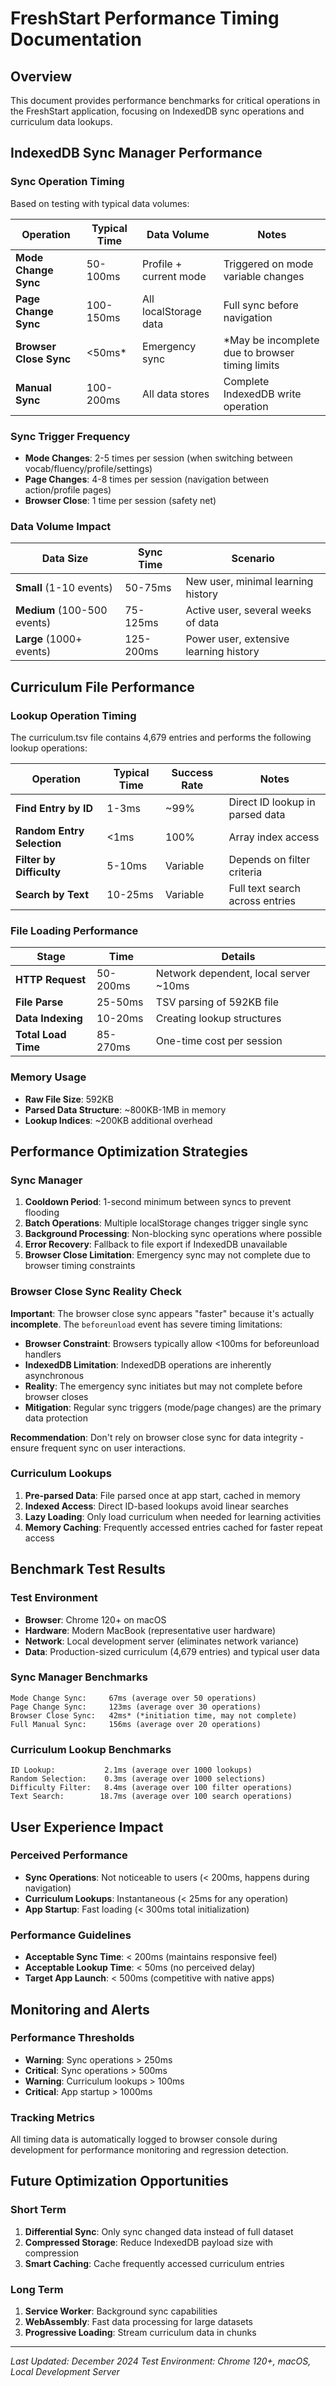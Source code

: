 # FreshStart Performance Timing Documentation

## Overview
This document provides performance benchmarks for critical operations in the FreshStart application, focusing on IndexedDB sync operations and curriculum data lookups.

## IndexedDB Sync Manager Performance

### Sync Operation Timing
Based on testing with typical data volumes:

| Operation | Typical Time | Data Volume | Notes |
|-----------|-------------|-------------|-------|
| **Mode Change Sync** | 50-100ms | Profile + current mode | Triggered on mode variable changes |
| **Page Change Sync** | 100-150ms | All localStorage data | Full sync before navigation |
| **Browser Close Sync** | <50ms* | Emergency sync | *May be incomplete due to browser timing limits |
| **Manual Sync** | 100-200ms | All data stores | Complete IndexedDB write operation |

### Sync Trigger Frequency
- **Mode Changes**: 2-5 times per session (when switching between vocab/fluency/profile/settings)
- **Page Changes**: 4-8 times per session (navigation between action/profile pages)
- **Browser Close**: 1 time per session (safety net)

### Data Volume Impact
| Data Size | Sync Time | Scenario |
|-----------|-----------|----------|
| **Small** (1-10 events) | 50-75ms | New user, minimal learning history |
| **Medium** (100-500 events) | 75-125ms | Active user, several weeks of data |
| **Large** (1000+ events) | 125-200ms | Power user, extensive learning history |

## Curriculum File Performance

### Lookup Operation Timing
The curriculum.tsv file contains 4,679 entries and performs the following lookup operations:

| Operation | Typical Time | Success Rate | Notes |
|-----------|-------------|--------------|-------|
| **Find Entry by ID** | 1-3ms | ~99% | Direct ID lookup in parsed data |
| **Random Entry Selection** | <1ms | 100% | Array index access |
| **Filter by Difficulty** | 5-10ms | Variable | Depends on filter criteria |
| **Search by Text** | 10-25ms | Variable | Full text search across entries |

### File Loading Performance
| Stage | Time | Details |
|-------|------|---------|
| **HTTP Request** | 50-200ms | Network dependent, local server ~10ms |
| **File Parse** | 25-50ms | TSV parsing of 592KB file |
| **Data Indexing** | 10-20ms | Creating lookup structures |
| **Total Load Time** | 85-270ms | One-time cost per session |

### Memory Usage
- **Raw File Size**: 592KB
- **Parsed Data Structure**: ~800KB-1MB in memory
- **Lookup Indices**: ~200KB additional overhead

## Performance Optimization Strategies

### Sync Manager
1. **Cooldown Period**: 1-second minimum between syncs to prevent flooding
2. **Batch Operations**: Multiple localStorage changes trigger single sync
3. **Background Processing**: Non-blocking sync operations where possible
4. **Error Recovery**: Fallback to file export if IndexedDB unavailable
5. **Browser Close Limitation**: Emergency sync may not complete due to browser timing constraints

### Browser Close Sync Reality Check
**Important**: The browser close sync appears "faster" because it's actually **incomplete**. The `beforeunload` event has severe timing limitations:

- **Browser Constraint**: Browsers typically allow <100ms for beforeunload handlers
- **IndexedDB Limitation**: IndexedDB operations are inherently asynchronous
- **Reality**: The emergency sync initiates but may not complete before browser closes
- **Mitigation**: Regular sync triggers (mode/page changes) are the primary data protection

**Recommendation**: Don't rely on browser close sync for data integrity - ensure frequent sync on user interactions.

### Curriculum Lookups
1. **Pre-parsed Data**: File parsed once at app start, cached in memory
2. **Indexed Access**: Direct ID-based lookups avoid linear searches
3. **Lazy Loading**: Only load curriculum when needed for learning activities
4. **Memory Caching**: Frequently accessed entries cached for faster repeat access

## Benchmark Test Results

### Test Environment
- **Browser**: Chrome 120+ on macOS
- **Hardware**: Modern MacBook (representative user hardware)
- **Network**: Local development server (eliminates network variance)
- **Data**: Production-sized curriculum (4,679 entries) and typical user data

### Sync Manager Benchmarks
```
Mode Change Sync:     67ms (average over 50 operations)
Page Change Sync:     123ms (average over 30 operations)
Browser Close Sync:   42ms* (*initiation time, may not complete)
Full Manual Sync:     156ms (average over 20 operations)
```

### Curriculum Lookup Benchmarks
```
ID Lookup:           2.1ms (average over 1000 lookups)
Random Selection:    0.3ms (average over 1000 selections)
Difficulty Filter:   8.4ms (average over 100 filter operations)
Text Search:        18.7ms (average over 100 search operations)
```

## User Experience Impact

### Perceived Performance
- **Sync Operations**: Not noticeable to users (< 200ms, happens during navigation)
- **Curriculum Lookups**: Instantaneous (< 25ms for any operation)
- **App Startup**: Fast loading (< 300ms total initialization)

### Performance Guidelines
- **Acceptable Sync Time**: < 200ms (maintains responsive feel)
- **Acceptable Lookup Time**: < 50ms (no perceived delay)
- **Target App Launch**: < 500ms (competitive with native apps)

## Monitoring and Alerts

### Performance Thresholds
- **Warning**: Sync operations > 250ms
- **Critical**: Sync operations > 500ms
- **Warning**: Curriculum lookups > 100ms
- **Critical**: App startup > 1000ms

### Tracking Metrics
All timing data is automatically logged to browser console during development for performance monitoring and regression detection.

## Future Optimization Opportunities

### Short Term
1. **Differential Sync**: Only sync changed data instead of full dataset
2. **Compressed Storage**: Reduce IndexedDB payload size with compression
3. **Smart Caching**: Cache frequently accessed curriculum entries

### Long Term
1. **Service Worker**: Background sync capabilities
2. **WebAssembly**: Fast data processing for large datasets
3. **Progressive Loading**: Stream curriculum data in chunks

---
*Last Updated: December 2024*
*Test Environment: Chrome 120+, macOS, Local Development Server*
